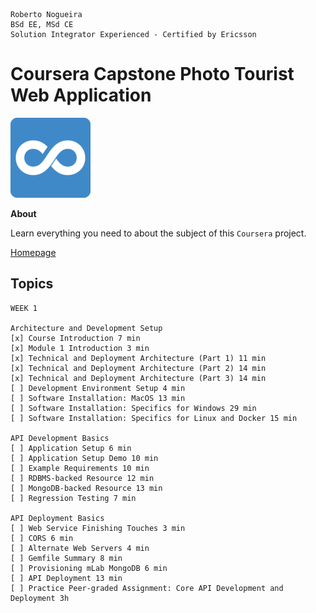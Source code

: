 ```
Roberto Nogueira  
BSd EE, MSd CE
Solution Integrator Experienced - Certified by Ericsson
```
# Coursera Capstone Photo Tourist Web Application

![coursera image](images/coursera.png)

**About**

Learn everything you need to about the subject of this `Coursera` project.

[Homepage](https://www.coursera.org/learn/photo-tourist-web-app-capstone/)

## Topics
```
WEEK 1

Architecture and Development Setup
[x] Course Introduction 7 min
[x] Module 1 Introduction 3 min
[x] Technical and Deployment Architecture (Part 1) 11 min
[x] Technical and Deployment Architecture (Part 2) 14 min
[x] Technical and Deployment Architecture (Part 3) 14 min
[ ] Development Environment Setup 4 min
[ ] Software Installation: MacOS 13 min
[ ] Software Installation: Specifics for Windows 29 min
[ ] Software Installation: Specifics for Linux and Docker 15 min

API Development Basics
[ ] Application Setup 6 min
[ ] Application Setup Demo 10 min
[ ] Example Requirements 10 min
[ ] RDBMS-backed Resource 12 min
[ ] MongoDB-backed Resource 13 min
[ ] Regression Testing 7 min

API Deployment Basics
[ ] Web Service Finishing Touches 3 min
[ ] CORS 6 min
[ ] Alternate Web Servers 4 min
[ ] Gemfile Summary 8 min
[ ] Provisioning mLab MongoDB 6 min
[ ] API Deployment 13 min
[ ] Practice Peer-graded Assignment: Core API Development and Deployment 3h
```
